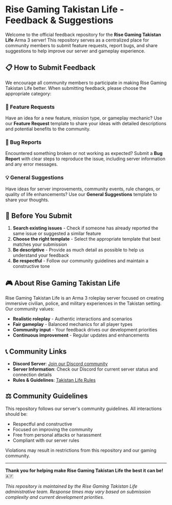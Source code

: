 # Rise Gaming Takistan Life - Feedback & Suggestions

Welcome to the official feedback repository for the **Rise Gaming Takistan Life** Arma 3 server! This repository serves as a centralized place for community members to submit feature requests, report bugs, and share suggestions to help improve our server and gameplay experience.

## 📋 How to Submit Feedback

We encourage all community members to participate in making Rise Gaming Takistan Life better. When submitting feedback, please choose the appropriate category:

### 🚀 Feature Requests
Have an idea for a new feature, mission type, or gameplay mechanic? Use our **Feature Request** template to share your ideas with detailed descriptions and potential benefits to the community.

### 🐛 Bug Reports
Encountered something broken or not working as expected? Submit a **Bug Report** with clear steps to reproduce the issue, including server information and any error messages.

### 💡 General Suggestions
Have ideas for server improvements, community events, rule changes, or quality of life enhancements? Use our **General Suggestions** template to share your thoughts.

## 🎯 Before You Submit

1. **Search existing issues** - Check if someone has already reported the same issue or suggested a similar feature
2. **Choose the right template** - Select the appropriate template that best matches your submission
3. **Be descriptive** - Provide as much detail as possible to help us understand your feedback
4. **Be respectful** - Follow our community guidelines and maintain a constructive tone

## 🎮 About Rise Gaming Takistan Life

Rise Gaming Takistan Life is an Arma 3 roleplay server focused on creating immersive civilian, police, and military experiences in the Takistan setting. Our community values:

- **Realistic roleplay** - Authentic interactions and scenarios
- **Fair gameplay** - Balanced mechanics for all player types
- **Community input** - Your feedback drives our development priorities
- **Continuous improvement** - Regular updates and enhancements

## 📞 Community Links

- **Discord Server**: [Join our Discord community](https://discord.gg/dVWvxEZJBj)
- **Server Information**: Check our Discord for current server status and connection details
- **Rules & Guidelines**: [Takistan Life Rules](https://github.com/RiseGaming/Takistan-Life-Rules)

## ⚖️ Community Guidelines

This repository follows our server's community guidelines. All interactions should be:
- Respectful and constructive
- Focused on improving the community
- Free from personal attacks or harassment
- Compliant with our server rules

Violations may result in restrictions from this repository and our gaming community.

---

**Thank you for helping make Rise Gaming Takistan Life the best it can be!** 🇦🇫

*This repository is maintained by the Rise Gaming Takistan Life administrative team. Response times may vary based on submission complexity and current development priorities.*
